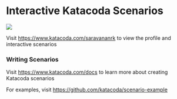 # Interactive Katacoda Scenarios

[![](http://shields.katacoda.com/katacoda/saravananrk/count.svg)](https://www.katacoda.com/saravananrk "Get your profile on Katacoda.com")

Visit https://www.katacoda.com/saravananrk to view the profile and interactive scenarios

### Writing Scenarios
Visit https://www.katacoda.com/docs to learn more about creating Katacoda scenarios

For examples, visit https://github.com/katacoda/scenario-example
